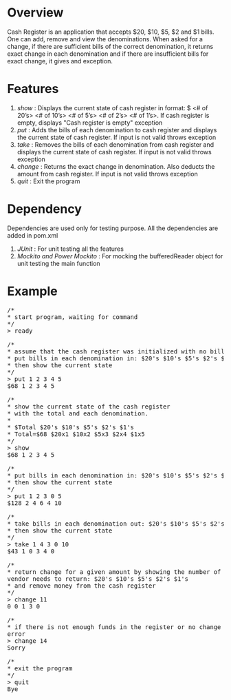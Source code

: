 # Overview
Cash Register is an application that accepts $20, $10, $5, $2 and $1 bills. One can add, remove and view the denominations. When asked for a change, if there are sufficient bills of the correct denomination, it returns exact change in each denomination and if there are insufficient bills for exact change, it gives and exception.
# Features
1) <em>show</em> : Displays the current state of cash register in format: $<total> <# of 20’s> <# of 10’s> <# of 5’s> <# of 2’s> <# of 1’s>. If cash register is empty, displays "Cash register is empty" exception
  2) <em>put</em> : Adds the bills of each denomination to cash register and displays the current state of cash register. If input is not valid throws exception
  3) <em>take</em> : Removes the bills of each denomination from cash register and displays the current state of cash register. If input is not valid throws exception
  4) <em>change</em> : Returns the exact change in denomination. Also deducts the amount from cash register. If input is not valid throws exception
  5) <em>quit</em> : Exit the program 

# Dependency
Dependencies are used only for testing purpose.
All the dependencies are added in pom.xml
1) <em>JUnit</em> : For unit testing all the features
2) <em>Mockito and Power Mockito</em> : For mocking the bufferedReader object for unit testing the main function

# Example
<pre>
/*
* start program, waiting for command
*/
> ready

/*
* assume that the cash register was initialized with no bills.
* put bills in each denomination in: $20's $10's $5's $2's $1's
* then show the current state
*/
> put 1 2 3 4 5
$68 1 2 3 4 5

/*
* show the current state of the cash register
* with the total and each denomination.
*
* $Total $20's $10's $5's $2's $1's
* Total=$68 $20x1 $10x2 $5x3 $2x4 $1x5
*/
> show
$68 1 2 3 4 5

/*
* put bills in each denomination in: $20's $10's $5's $2's $1's
* then show the current state
*/
> put 1 2 3 0 5
$128 2 4 6 4 10

/*
* take bills in each denomination out: $20's $10's $5's $2's $1's
* then show the current state
*/
> take 1 4 3 0 10
$43 1 0 3 4 0

/*
* return change for a given amount by showing the number of each denomination the
vendor needs to return: $20's $10's $5's $2's $1's
* and remove money from the cash register
*/
> change 11
0 0 1 3 0 

/*
* if there is not enough funds in the register or no change can be made, show an
error
> change 14
Sorry

/*
* exit the program
*/
> quit
Bye
</pre>
